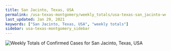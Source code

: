 ```yaml
---
title: San Jacinto, Texas, USA
permalink: /usa-texas-montgomery/weekly_totals/usa-texas-san_jacinto-weekly_totals.html
last_updated: Jan 29, 2021
keywords: ["San Jacinto, Texas, USA", "weekly totals"]
sidebar: usa-texas-montgomery_sidebar
---
```


![Weekly Totals of Confirmed Cases for San Jacinto, Texas, USA](/covid_tracker/images/graphs/usa-texas-san_jacinto-weekly_totals_graph.png)
